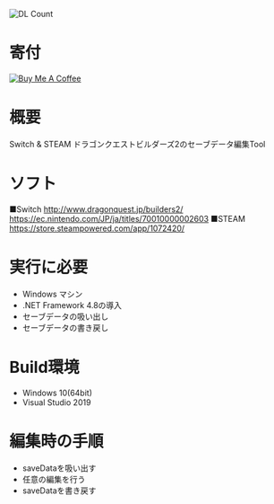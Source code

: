 ![DL Count](https://img.shields.io/github/downloads/turtle-insect/DQB2/total.svg)

# 寄付
<a href="https://www.buymeacoffee.com/06yi7RLlT" target="_blank"><img src="https://www.buymeacoffee.com/assets/img/custom_images/black_img.png" alt="Buy Me A Coffee" style="height: auto !important;width: auto !important;" ></a>


# 概要
Switch & STEAM ドラゴンクエストビルダーズ2のセーブデータ編集Tool

# ソフト
■Switch
http://www.dragonquest.jp/builders2/  
https://ec.nintendo.com/JP/ja/titles/70010000002603
■STEAM
https://store.steampowered.com/app/1072420/

# 実行に必要
* Windows マシン
* .NET Framework 4.8の導入
* セーブデータの吸い出し
* セーブデータの書き戻し

# Build環境
* Windows 10(64bit)
* Visual Studio 2019

# 編集時の手順
* saveDataを吸い出す
* 任意の編集を行う
* saveDataを書き戻す
